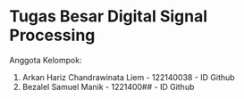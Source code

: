 # Tugas Besar Digital Signal Processing

Anggota Kelompok:
<ol>
  <li>Arkan Hariz Chandrawinata Liem - 122140038 - ID Github</li>
  <li>Bezalel Samuel Manik - 1221400## - ID Github</li>
</ol>
